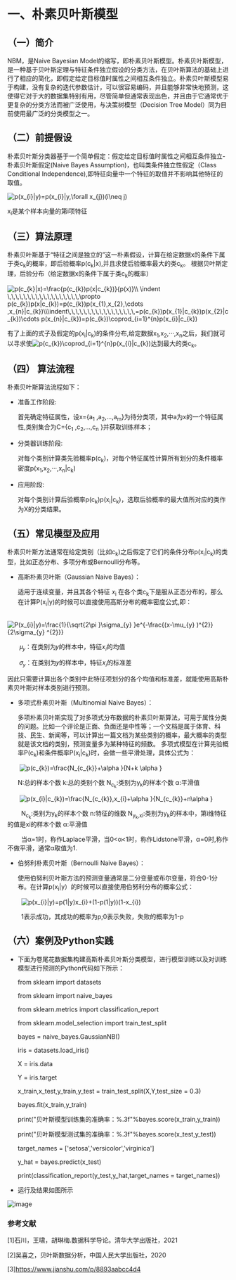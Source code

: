 # 一、朴素贝叶斯模型


## （一）简介


NBM，是Naive Bayesian Model的缩写，即朴素贝叶斯模型。朴素贝叶斯模型，是一种基于贝叶斯定理与特征条件独立假设的分类方法，在贝叶斯算法的基础上进行了相应的简化，即假定给定目标值时属性之间相互条件独立。朴素贝叶斯模型易于构建，没有复杂的迭代参数估计，可以很容易编码，并且能够非常快地预测，这使得它对于大的数据集特别有用，尽管简单但通常表现出色，并且由于它通常优于更复杂的分类方法而被广泛使用，与决策树模型（Decision Tree Model）同为目前使用最广泛的分类模型之一。
  
  
## （二）前提假设


朴素贝叶斯分类器基于一个简单假定：假定给定目标值时属性之间相互条件独立-朴素贝叶斯假定(Naive Bayes Assumption)，也叫类条件独立性假定（Class Conditional Independence),即特征向量中一个特征的取值并不影响其他特征的取值。



  <img src="https://latex.codecogs.com/svg.image?p(x_{i}|y)=p(x_{i}|y,\forall&space;x_{j})(i\neq&space;j)" title="p(x_{i}|y)=p(x_{i}|y,\forall x_{j})(i\neq j)" />



x<sub>i</sub>是某个样本向量的第i项特征

## （三）算法原理

朴素贝叶斯基于“特征之间是独立的”这一朴素假设，计算在给定数据x的条件下属于类c<sub>k</sub>的概率，即后验概率p(c<sub>k</sub>|x),并且求使后验概率最大的类c<sub>k</sub>。
根据贝叶斯定理，后验分布（给定数据x的条件下属于类c<sub>k</sub>的概率）


<img src="https://latex.codecogs.com/svg.image?p(c_{k}|x)=\frac{p(c_{k})p(x|c_{k})}{p(x)}\\&space;\indent&space;\,\,\,\,\,\,\,\,\,\,\,\,\,\,\,\,\,\,\propto&space;p(c_{k})p(x|c_{k})=p(c_{k})p(x_{1},x_{2},\cdots&space;,x_{n}|c_{k})\\\indent\,\,\,\,\,\,\,\,\,\,\,\,\,\,\,\,\,=p(c_{k})p(x_{1}|c_{k})p(x_{2}|c_{k})\cdots&space;p(x_{n}|c_{k})=p(c_{k})\coprod_{i=1}^{n}p(x_{i}|c_{k})" title="p(c_{k}|x)=\frac{p(c_{k})p(x|c_{k})}{p(x)}\\ \indent \,\,\,\,\,\,\,\,\,\,\,\,\,\,\,\,\,\,\propto p(c_{k})p(x|c_{k})=p(c_{k})p(x_{1},x_{2},\cdots ,x_{n}|c_{k})\\\indent\,\,\,\,\,\,\,\,\,\,\,\,\,\,\,\,\,=p(c_{k})p(x_{1}|c_{k})p(x_{2}|c_{k})\cdots p(x_{n}|c_{k})=p(c_{k})\coprod_{i=1}^{n}p(x_{i}|c_{k})" />


有了上面的式子及假定的p(x<sub>i</sub>|c<sub>k</sub>)的条件分布,给定数据x<sub>1</sub>,x<sub>2</sub>,···,x<sub>n</sub>之后，我们就可以寻求使<img src="https://latex.codecogs.com/svg.image?p(c_{k})\coprod_{i=1}^{n}p(x_{i}|c_{k})" title="p(c_{k})\coprod_{i=1}^{n}p(x_{i}|c_{k})" />达到最大的类c<sub>k</sub>。


## （四） 算法流程


朴素贝叶斯算法流程如下：

* 准备工作阶段:


  首先确定特征属性，设x={a<sub>1</sub> ,a<sub>2</sub>,...,a<sub>m</sub>}为待分类项，其中a为x的一个特征属性,类别集合为C={c<sub>1</sub> ,c<sub>2</sub>,...,c<sub>n</sub> }并获取训练样本；

* 分类器训练阶段:

  
  对每个类别计算类先验概率p(c<sub>k</sub>)，对每个特征属性计算所有划分的条件概率密度p(x<sub>1</sub>,x<sub>2</sub>,···,x<sub>n</sub>|c<sub>k</sub>)

* 应用阶段:


  对每个类别计算后验概率p(c<sub>k</sub>)p(x<sub>i</sub>|c<sub>k</sub>)，选取后验概率的最大值所对应的类作为X的分类结果。

## （五）常见模型及应用

朴素贝叶斯方法通常在给定类别（比如c<sub>k</sub>)之后假定了它们的条件分布p(x<sub>i</sub>|c<sub>k</sub>)的类型，比如正态分布、多项分布或Bernoulli分布等。


* 高斯朴素贝叶斯（Gaussian Naive Bayes）：

  适用于连续变量，并且其各个特征 𝑥<sub>i</sub> 在各个类c<sub>k</sub>下是服从正态分布的，那么在计算P(x<sub>i</sub>|y)的时候可以直接使用高斯分布的概率密度公式,即：
  
&nbsp; &nbsp;&nbsp;&nbsp; &nbsp;<img src="https://latex.codecogs.com/svg.image?P(x_{i}|y)=\frac{1}{\sqrt{2\pi&space;}\sigma_{y}&space;}e^{-\frac{(x-\mu_{y}&space;)^{2}}{2\sigma_{y}&space;^{2}}}" title="P(x_{i}|y)=\frac{1}{\sqrt{2\pi }\sigma_{y} }e^{-\frac{(x-\mu_{y} )^{2}}{2\sigma_{y} ^{2}}}" />

&nbsp; &nbsp;&nbsp; &nbsp;&nbsp;𝜇<sub>𝑦</sub>：在类别为𝑦的样本中，特征𝑥<sub>𝑖</sub>的均值
  
&nbsp; &nbsp; &nbsp;&nbsp;&nbsp;𝜎<sub>𝑦</sub>：在类别为𝑦的样本中，特征𝑥<sub>𝑖</sub>的标准差

因此只需要计算出各个类别中此特征项划分的各个均值和标准差，就能使用高斯朴素贝叶斯对样本类别进行预测。

* 多项式朴素贝叶斯（Multinomial Naive Bayes）：

  多项朴素贝叶斯实现了对多项式分布数据的朴素贝叶斯算法，可用于属性分类的问题。比如一个评论是正面、负面还是中性等；一个文档是属于体育、科技、民生、新闻等，可以计算出一篇文档为某些类别的概率，最大概率的类型就是该文档的类别，预测变量多为某种特征的频数。
  多项式模型在计算先验概率P(c<sub>k</sub>)和条件概率P(x<sub>i</sub>|c<sub>k</sub>)时，会做一些平滑处理，具体公式为：
  
 &nbsp; &nbsp;&nbsp; &nbsp;&nbsp;<img src="https://latex.codecogs.com/svg.image?p(c_{k})=\frac{N_{c_{k}}&plus;\alpha&space;}{N&plus;k&space;\alpha&space;}" title="p(c_{k})=\frac{N_{c_{k}}+\alpha }{N+k \alpha }" />
 
 &nbsp; &nbsp; &nbsp;&nbsp;N:总的样本个数 k:总的类别个数 N<sub>c<sub>k</sub></sub>:类别为y<sub>k</sub>的样本个数 α:平滑值
 
 &nbsp; &nbsp; &nbsp;&nbsp;&nbsp;<img src="https://latex.codecogs.com/svg.image?p(x_{i}|c_{k})=\frac{N_{c_{k}},x_{i}&plus;\alpha&space;}{N_{c_{k}}&plus;n\alpha&space;}" title="p(x_{i}|c_{k})=\frac{N_{c_{k}},x_{i}+\alpha }{N_{c_{k}}+n\alpha }" />
 
&nbsp; &nbsp; &nbsp;&nbsp;&nbsp; N<sub>c<sub>k</sub></sub>:类别为y<sub>k</sub>的样本个数  n:特征的维数  N<sub>y<sub>k</sub>,xi</sub>:类别为y<sub>k</sub>的样本中，第i维特征的值是xi的样本个数    α:平滑值

&nbsp; &nbsp; &nbsp;&nbsp;&nbsp;  当α=1时，称作Laplace平滑，当0<α<1时，称作Lidstone平滑，α=0时,称作不做平滑，通常α取值为1.


* 伯努利朴素贝叶斯（Bernoulli Naive Bayes）：

  使用伯努利贝叶斯方法的预测变量通常是二分变量或布尔变量，符合0-1分布。在计算p(x<sub>i</sub>|y）的时候可以直接使用伯努利分布的概率公式：
  
&nbsp; &nbsp; &nbsp;&nbsp;&nbsp; <img src="https://latex.codecogs.com/svg.image?p(x_{i}|y)=p(1|y)x_{i}&plus;(1-p(1|y))(1-x_{i})" title="p(x_{i}|y)=p(1|y)x_{i}+(1-p(1|y))(1-x_{i})" />

&nbsp; &nbsp; &nbsp;&nbsp;&nbsp; 1表示成功，其成功的概率为p;0表示失败，失败的概率为1-p


## （六）案例及Python实践

* 下面为卷尾花数据集构建高斯朴素贝叶斯分类模型，进行模型训练以及对训练模型进行预测的Python代码如下所示：

  from sklearn import datasets

  from sklearn import naive_bayes

  from sklearn.metrics import classification_report

  from sklearn.model_selection import train_test_split

  bayes = naive_bayes.GaussianNB()

  iris = datasets.load_iris()

  X = iris.data

  Y = iris.target

  x_train,x_test,y_train,y_test = train_test_split(X,Y,test_size = 0.3)

  bayes.fit(x_train,y_train)

  print("贝叶斯模型训练集的准确率：%.3f"%bayes.score(x_train,y_train))

  print("贝叶斯模型测试集的准确率：%.3f"%bayes.score(x_test,y_test))

  target_names = ['setosa','versicolor','virginica']

  y_hat = bayes.predict(x_test)

  print(classification_report(y_test,y_hat,target_names = target_names))


* 运行及结果如图所示

![image](https://github.com/luxinyu-xg/2021BayesianCourse/blob/main/figure/%E5%9B%BE%E7%89%871.png)

### 参考文献
[1]石川，王啸，胡琳梅.数据科学导论。清华大学出版社，2021

[2]吴喜之，贝叶斯数据分析，中国人民大学出版社，2020

[3]https://www.jianshu.com/p/8893aabcc4d4
